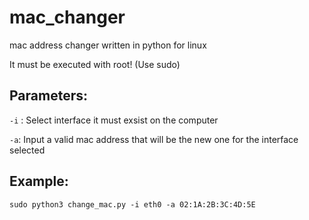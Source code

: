 # mac_changer
mac address changer written in python for linux

It must be executed with root! (Use sudo)

## Parameters:


`-i` : Select interface it must exsist on the computer

`-a`: Input a valid mac address that will be the new one for the interface selected

## Example:
``
sudo python3 change_mac.py -i eth0 -a 02:1A:2B:3C:4D:5E
``
